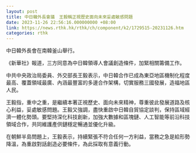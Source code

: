 ```yaml
---
layout: post
title: 中日韓外長會議　王毅稱正視歷史面向未來妥處敏感問題
date: 2023-11-26 22:56:16.000000000 +08:00
link: https://news.rthk.hk/rthk/ch/component/k2/1729515-20231126.htm
categories: rthk
---
```


中日韓外長會在南韓釜山舉行。

《新華社》報道，三方同意為中日韓領導人會議創造條件，加緊相關籌備工作。

中共中央政治局委員、外交部長王毅表示，中日韓合作已成為東亞地區機制化程度最高、覆蓋領域最廣、內涵最豐富的多邊合作架構，切實服務三國發展，造福地區人民。

王毅指，重中之重，是繼續本著正視歷史、面向未來精神，尊重彼此發展道路及核心利益，妥處敏感問題。王毅又強調，盡快重啟中日韓自貿協定談判，保持區域經濟一體化勢頭。要堅持深化科技創新，加強大數據和區塊鏈、人工智能等前沿科技領域合作，共同維護產供鏈穩定暢通並優化升級。

在朝鮮半島問題上，王毅表示，持續緊張不符合任何一方利益，當務之急是給形勢降溫，為重啟對話創造必要條件，為此採取有意義行動。
